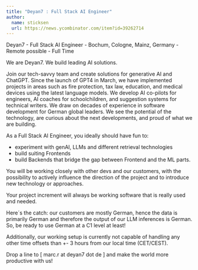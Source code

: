 ```yaml
---
title: "Deyan7 : Full Stack AI Engineer"
author:
  name: sticksen
  url: https://news.ycombinator.com/item?id=39262714
---
```

Deyan7 - Full Stack AI Engineer - Bochum, Cologne, Mainz, Germany - Remote possible - Full Time

We are Deyan7. We build leading AI solutions.

Join our tech-savvy team and create solutions for generative AI and ChatGPT. Since the launch of GPT4 in March, we have implemented projects in areas such as fire protection, tax law, education, and medical devices using the latest language models. We develop AI co-pilots for engineers, AI coaches for schoolchildren, and suggestion systems for technical writers. We draw on decades of experience in software development for German global leaders. We see the potential of the technology, are curious about the next developments, and proud of what we are building.

As a Full Stack AI Engineer, you ideally should have fun to:

- experiment with genAI, LLMs and different retrieval technologies
- build suiting Frontends
- build Backends that bridge the gap between Frontend and the ML parts.

You will be working closely with other devs and our customers, with the possibility to actively influence the direction of the project and to introduce new technology or approaches.

Your project increment will always be working software that is really used and needed.

Here´s the catch: our customers are mostly German, hence the data is primarily German and therefore the output of our LLM inferences is German. So, be ready to use German at a C1 level at least!

Additionally, our working setup is currently not capable of handling any other time offsets than +- 3 hours from our local time (CET&#x2F;CEST).

Drop a line to [ marc.r at deyan7 dot de ] and make the world more productive with us!
